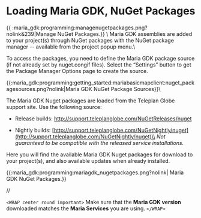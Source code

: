 # Loading Maria GDK, NuGet Packages

{{ :maria_gdk:programming:managenugetpackages.png?nolink&239|Manage NuGet Packages.}} \\
Maria GDK assemblies are added to your project(s) through NuGet packages with the NuGet package manager -- available from the project popup menu.\\ 

To access the packages, you need to define the Maria GDK package source (if not already set by nuget.congif files). Select the “Settings” button to get the Package Manager Options page to create the source.

{{:maria_gdk:programming:getting_started:mariabasicmapclient:nuget_packagesources.png?nolink|Maria GDK NuGet Package Sources}}\\

The Maria GDK Nuget packages are loaded from the Teleplan Globe support site. Use the following source:

*  Release builds: http://support.teleplanglobe.com/NuGetReleases/nuget 

*  Nightly builds: [http://support.teleplanglobe.com/NuGetNightly/nuget](http://support.teleplanglobe.com/NuGetNightly/nuget)\\ *Not guaranteed to be compatible with the released service installations.*

Here you will find the available Maria GDK Nuget packages for download to your project(s), and also available updates when already installed.

{{:maria_gdk:programming:mariagdk_nugetpackages.png?nolink| Maria GDK NuGet Packages.}}

//

`<WRAP center round important>`
Make sure that the **Maria GDK version** downloaded matches the **Maria Services** you are using.
`</WRAP>`


